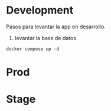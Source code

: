 # Development
Pasos para levantar la app en desarrollo.

1. levantar la base de datos
```
docker compose up -d
```


# Prod


# Stage